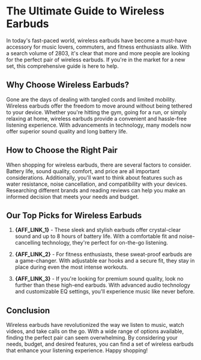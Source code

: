 # The Ultimate Guide to Wireless Earbuds

In today's fast-paced world, wireless earbuds have become a must-have accessory for music lovers, commuters, and fitness enthusiasts alike. With a search volume of 2803, it's clear that more and more people are looking for the perfect pair of wireless earbuds. If you're in the market for a new set, this comprehensive guide is here to help.

## Why Choose Wireless Earbuds?

Gone are the days of dealing with tangled cords and limited mobility. Wireless earbuds offer the freedom to move around without being tethered to your device. Whether you're hitting the gym, going for a run, or simply relaxing at home, wireless earbuds provide a convenient and hassle-free listening experience. With advancements in technology, many models now offer superior sound quality and long battery life.

## How to Choose the Right Pair

When shopping for wireless earbuds, there are several factors to consider. Battery life, sound quality, comfort, and price are all important considerations. Additionally, you'll want to think about features such as water resistance, noise cancellation, and compatibility with your devices. Researching different brands and reading reviews can help you make an informed decision that meets your needs and budget.

## Our Top Picks for Wireless Earbuds

1. **{AFF_LINK_1}** - These sleek and stylish earbuds offer crystal-clear sound and up to 8 hours of battery life. With a comfortable fit and noise-cancelling technology, they're perfect for on-the-go listening.

2. **{AFF_LINK_2}** - For fitness enthusiasts, these sweat-proof earbuds are a game-changer. With adjustable ear hooks and a secure fit, they stay in place during even the most intense workouts.

3. **{AFF_LINK_3}** - If you're looking for premium sound quality, look no further than these high-end earbuds. With advanced audio technology and customizable EQ settings, you'll experience music like never before.

## Conclusion

Wireless earbuds have revolutionized the way we listen to music, watch videos, and take calls on the go. With a wide range of options available, finding the perfect pair can seem overwhelming. By considering your needs, budget, and desired features, you can find a set of wireless earbuds that enhance your listening experience. Happy shopping!